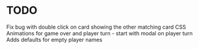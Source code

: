 # TODO
Fix bug with double click on card showing the other matching card
CSS
Animations for game over and player turn - start with modal on player turn
Adds defaults for empty player names

